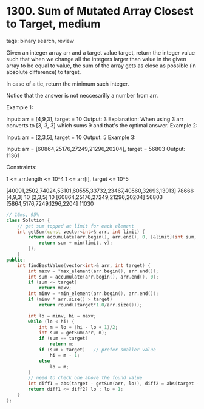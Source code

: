 # 1300. Sum of Mutated Array Closest to Target, medium
tags: binary search, review

Given an integer array arr and a target value target, return the integer value such that when we change all the integers larger than value in the given array to be equal to value, the sum of the array gets as close as possible (in absolute difference) to target.

In case of a tie, return the minimum such integer.

Notice that the answer is not neccesarilly a number from arr.

 

Example 1:

Input: arr = [4,9,3], target = 10
Output: 3
Explanation: When using 3 arr converts to [3, 3, 3] which sums 9 and that's the optimal answer.
Example 2:

Input: arr = [2,3,5], target = 10
Output: 5
Example 3:

Input: arr = [60864,25176,27249,21296,20204], target = 56803
Output: 11361
 

Constraints:

1 <= arr.length <= 10^4
1 <= arr[i], target <= 10^5

[40091,2502,74024,53101,60555,33732,23467,40560,32693,13013]
78666
[4,9,3]
10
[2,3,5]
10
[60864,25176,27249,21296,20204]
56803
[5864,5176,7249,1296,2204]
11030

```c++
// 16ms, 95%
class Solution {
    // get sum topped at limit for each element
    int getSum(const vector<int>& arr, int limit) {
        return accumulate(arr.begin(), arr.end(), 0, [&limit](int sum, int v) {
            return sum + min(limit, v);
        });
    }
public:
    int findBestValue(vector<int>& arr, int target) {
        int maxv = *max_element(arr.begin(), arr.end());
        int sum = accumulate(arr.begin(), arr.end(), 0);
        if (sum <= target)
            return maxv;
        int minv = *min_element(arr.begin(), arr.end());
        if (minv * arr.size() > target)
            return round((target*1.0/arr.size()));

        int lo = minv, hi = maxv;
        while (lo < hi) {
            int m = lo + (hi - lo + 1)/2;
            int sum = getSum(arr, m);
            if (sum == target)
                return m;
            if (sum > target)   // prefer smaller value
                hi = m - 1;
            else
                lo = m;
        }
        // need to check one above the found value
        int diff1 = abs(target - getSum(arr, lo)), diff2 = abs(target - getSum(arr, lo+1));
        return diff1 <= diff2? lo : lo + 1;
    }
};
```